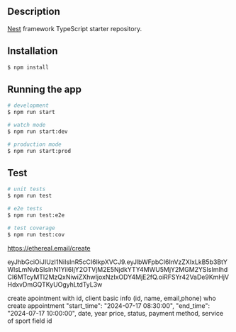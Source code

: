 ## Description

[Nest](https://github.com/nestjs/nest) framework TypeScript starter repository.

## Installation

```bash
$ npm install
```

## Running the app

```bash
# development
$ npm run start

# watch mode
$ npm run start:dev

# production mode
$ npm run start:prod
```

## Test

```bash
# unit tests
$ npm run test

# e2e tests
$ npm run test:e2e

# test coverage
$ npm run test:cov
```

https://ethereal.email/create

eyJhbGciOiJIUzI1NiIsInR5cCI6IkpXVCJ9.eyJlbWFpbCI6InVzZXIxLkB5b3BtYWlsLmNvbSIsInN1YiI6IjY2OTVjM2E5NjdkYTY4MWU5MjY2MGM2YSIsImlhdCI6MTcyMTI2MzQxNiwiZXhwIjoxNzIxODY4MjE2fQ.oiRFSYr42VaDe9KmHjVHdxvDmGQTKyUOgyhLtdTyL3w

create apointment with id, client basic info (id, name, email,phone) who create appointment
"start_time": "2024-07-17 08:30:00",
"end_time": "2024-07-17 10:00:00",
date, year
price, status, payment method,
service of sport field id
